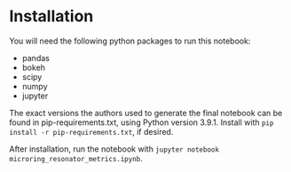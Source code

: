 # Installation

You will need the following python packages to run this notebook:
- pandas
- bokeh
- scipy
- numpy
- jupyter

The exact versions the authors used to generate the final notebook can be found in pip-requirements.txt, using Python version 3.9.1. Install with `pip install -r pip-requirements.txt`, if desired.

After installation, run the notebook with `jupyter notebook microring_resonator_metrics.ipynb`.